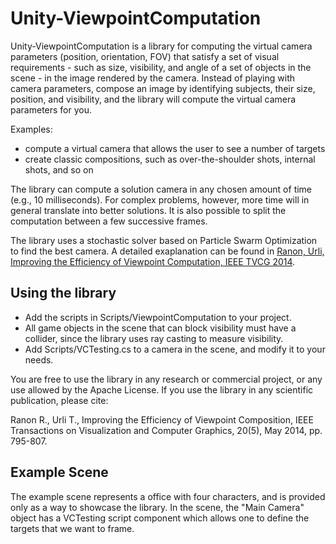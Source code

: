 # Unity-ViewpointComputation

Unity-ViewpointComputation is a library for computing the virtual camera parameters (position, orientation, FOV) that satisfy a set of visual requirements - such as size, visibility, and angle of a set of objects in the scene - in the image rendered by the camera. Instead of playing with camera parameters, compose an image by identifying subjects, their size, position, and visibility, and the library will compute the virtual camera parameters for you.

Examples:

- compute a virtual camera that allows the user to see a number of targets
- create classic compositions, such as over-the-shoulder shots, internal shots, and so on

The library can compute a solution camera in any chosen amount of time (e.g., 10 milliseconds). For complex problems, however, more time will in general translate into better solutions. It is also possible to split the computation between a few successive frames.

The library uses a stochastic solver based on Particle Swarm Optimization to find the best camera. A detailed exaplanation can be found in [Ranon, Urli, Improving the Efficiency of Viewpoint Computation, IEEE TVCG 2014](http://hcilab.uniud.it/publications/356.html). 

## Using the library

- Add the scripts in Scripts/ViewpointComputation to your project.
- All game objects in the scene that can block visibility must have a collider, since the library uses ray casting to measure
visibility.
- Add Scripts/VCTesting.cs to a camera in the scene, and modify it to your needs.

You are free to use the library in any research or commercial project, or any use allowed by the Apache License. If you use the library in any scientific publication, please cite:

Ranon R., Urli T.,	Improving the Efficiency of Viewpoint Composition, IEEE Transactions on Visualization and Computer Graphics, 20(5), May 2014, pp. 795-807.

## Example Scene

The example scene represents a office with four characters, and is provided only as a way to showcase the library. In the scene, the "Main Camera" object has a VCTesting script component which allows one to define the targets that we want to frame.

 





